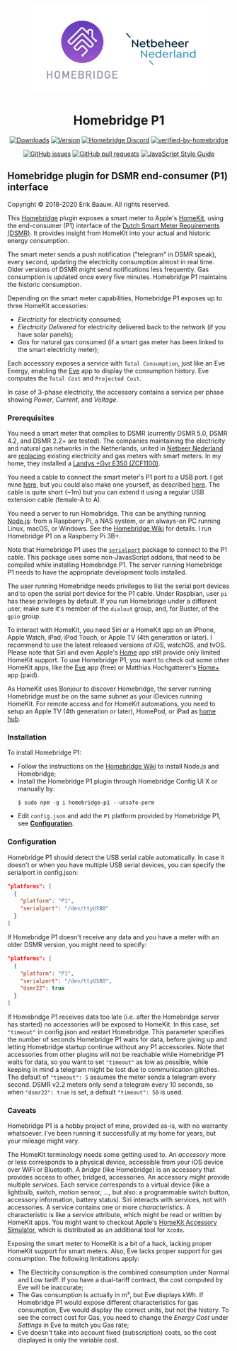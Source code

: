 <p align="center">
  <img src="homebridge-p1.png" height="200px">
</p>
<span align="center">

# Homebridge P1
[![Downloads](https://img.shields.io/npm/dt/homebridge-p1.svg)](https://www.npmjs.com/package/homebridge-p1)
[![Version](https://img.shields.io/npm/v/homebridge-p1.svg)](https://www.npmjs.com/package/homebridge-p1)
[![Homebridge Discord](https://img.shields.io/discord/432663330281226270?color=728ED5&logo=discord&label=discord)](https://discord.gg/8nfZrcV)
[![verified-by-homebridge](https://badgen.net/badge/homebridge/verified/purple)](https://github.com/homebridge/homebridge/wiki/Verified-Plugins)

[![GitHub issues](https://img.shields.io/github/issues/ebaauw/homebridge-p1)](https://github.com/ebaauw/homebridge-p1/issues)
[![GitHub pull requests](https://img.shields.io/github/issues-pr/ebaauw/homebridge-p1)](https://github.com/ebaauw/homebridge-p1/pulls)
[![JavaScript Style Guide](https://img.shields.io/badge/code_style-standard-brightgreen.svg)](https://standardjs.com)

</span>

## Homebridge plugin for DSMR end-consumer (P1) interface
Copyright © 2018-2020 Erik Baauw. All rights reserved.

This [Homebridge](https://github.com/homebridge/homebridge) plugin exposes a smart meter to Apple's [HomeKit](http://www.apple.com/ios/home/), using the end-consumer (P1) interface of the [Dutch Smart Meter Requirements (DSMR)](https://www.netbeheernederland.nl/_upload/Files/Slimme_meter_15_a727fce1f1.pdf).
It provides insight from HomeKit into your actual and historic energy consumption.

The smart meter sends a push notification ("telegram" in DSMR speak), every second, updating the electricity consumption almost in real time.
Older versions of DSMR might send notifications less frequently.
Gas consumption is updated once every five minutes.
Homebridge P1 maintains the historic consumption.

Depending on the smart meter capabilities, Homebridge P1 exposes up to three
HomeKit accessories:
- _Electricity_ for electricity consumed;
- _Electricity Delivered_ for electricity delivered back to the network (if you have solar panels);
- _Gas_ for natural gas consumed (if a smart gas meter has been linked to the smart electricity meter);

Each accessory exposes a service with `Total Consumption`, just like an Eve Energy, enabling the [Eve](https://www.evehome.com/en/eve-app) app to display the consumption history.
Eve computes the `Total Cost` and `Projected Cost`.

In case of 3-phase electricity, the accessory contains a service per phase showing _Power_, _Current_, and _Voltage_.

### Prerequisites
You need a smart meter that complies to DSMR (currently DSMR 5.0, DSMR 4.2, and DSMR 2.2+ are tested).
The companies maintaining the electricity and natural gas networks in the Netherlands, united in [Netbeer Nederland](https://www.netbeheernederland.nl) are [replacing](https://www.onsenergie.net/slimme-meter/) existing electricity and gas meters with smart meters.
In my home, they installed a [Landys +Gyr E350 (ZCF1100)](https://www.landisgyr.eu/product/landisgyr-e350-electricity-meter-new-generation/).

You need a cable to connect the smart meter's P1 port to a USB port.
I got mine [here](https://www.sossolutions.nl/slimme-meter-kabel), but you could also make one yourself, as described [here](http://gejanssen.com/howto/Slimme-meter-uitlezen/).
The cable is quite short (~1m) but you can extend it using a regular USB extension cable (female-A to A).

You need a server to run Homebridge.
This can be anything running [Node.js](https://nodejs.org): from a Raspberry Pi, a NAS system, or an always-on PC running Linux, macOS, or Windows.
See the [Homebridge Wiki](https://github.com/homebridge/homebridge/wiki) for details.
I run Homebridge P1 on a Raspberry Pi 3B+.

Note that Homebridge P1 uses the [`serialport`](https://github.com/serialport/node-serialport) package to connect to the P1 cable.
This package uses some non-JavasScript addons, that need to be compiled while installing Homebridge P1.
The server running Homebridge P1 needs to have the appropriate development tools installed.

The user running Homebridge needs privileges to list the serial port devices and to open the serial port device for the P1 cable.
Under Raspbian, user `pi` has these privileges by default.
If you run Homebridge under a different user, make sure it's member of the `dialout` group, and, for Buster, of the `gpio` group.

To interact with HomeKit, you need Siri or a HomeKit app on an iPhone, Apple Watch, iPad, iPod Touch, or Apple TV (4th generation or later).
I recommend to use the latest released versions of iOS, watchOS, and tvOS.  
Please note that Siri and even Apple's [Home](https://support.apple.com/en-us/HT204893) app still provide only limited HomeKit support.
To use Homebridge P1, you want to check out some other HomeKit apps, like the [Eve](https://www.evehome.com/en/eve-app) app (free) or Matthias Hochgatterer's [Home+](https://hochgatterer.me/home/) app (paid).  

As HomeKit uses Bonjour to discover Homebridge, the server running Homebridge must be on the same subnet as your iDevices running HomeKit.
For remote access and for HomeKit automations, you need to setup an Apple TV (4th generation or later), HomePod, or iPad as [home hub](https://support.apple.com/en-us/HT207057).

### Installation
To install Homebridge P1:
- Follow the instructions on the [Homebridge Wiki](https://github.com/homebridge/homebridge/wiki) to install Node.js and Homebridge;
- Install the Homebridge P1 plugin through Homebridge Config UI X or manually by:
  ```
  $ sudo npm -g i homebridge-p1 --unsafe-perm
  ```
- Edit `config.json` and add the `P1` platform provided by Homebridge P1, see [**Configuration**](#configuration).

### Configuration
Homebridge P1 should detect the USB serial cable automatically.
In case it doesn't or when you have multiple USB serial devices, you can specify the serialport in config.json:
```json
"platforms": [
  {
    "platform": "P1",
    "serialport": "/dev/ttyUSB0"
  }
]
```
If Homebridge P1 doesn't receive any data and you have a meter with an older DSMR version, you might need to specify:
```json
"platforms": [
  {
    "platform": "P1",
    "serialport": "/dev/ttyUSB0",
    "dsmr22": true
  }
]
```
If Homebridge P1 receives data too late (i.e. after the Homebridge server has started) no accessories will be exposed to HomeKit.
In this case, set `"timeout"` in config.json and restart Homebridge.
This parameter specifies the number of seconds Homebridge P1 waits for data, before giving up and letting Homebridge startup continue without any P1 accessories.
Note that accessories from other plugins will not be reachable while Homebridge P1 waits for data, so you want to set `"timeout"` as low as possible, while keeping in mind a telegram might be lost due to communication glitches.
The default of `"timeout": 5` assumes the meter sends a telegram every second.  DSMR v2.2 meters only send a telegram every 10 seconds, so when `"dsmr22": true` is set, a default `"timeout": 50` is used.

### Caveats
Homebridge P1 is a hobby project of mine, provided as-is, with no warranty whatsoever.  I've been running it successfully at my home for years, but your mileage might vary.

The HomeKit terminology needs some getting used to.
An _accessory_ more or less corresponds to a physical device, accessible from your iOS device over WiFi or Bluetooth.
A _bridge_ (like Homebridge) is an accessory that provides access to other, bridged, accessories.
An accessory might provide multiple _services_.
Each service corresponds to a virtual device (like a lightbulb, switch, motion sensor, ..., but also: a programmable switch button, accessory information, battery status).
Siri interacts with services, not with accessories.
A service contains one or more _characteristics_.
A characteristic is like a service attribute, which might be read or written by HomeKit apps.
You might want to checkout Apple's [HomeKit Accessory Simulator](https://developer.apple.com/documentation/homekit/testing_your_app_with_the_homekit_accessory_simulator), which is distributed as an additional tool for `Xcode`.

Exposing the smart meter to HomeKit is a bit of a hack, lacking proper HomeKit support for smart meters.  Also, Eve lacks proper support for gas consumption.  The following limitations apply:
- The Electricity consumption is the combined consumption under Normal and Low tariff.  If you have a dual-tariff contract, the cost computed by Eve will be inaccurate;
- The Gas consumption is actually in m³, but Eve displays kWh.  If Homebridge P1 would expose different characteristics for gas consumption, Eve would display the correct units, but not the history.  To see the correct cost for Gas, you need to change the _Energy Cost_ under _Settings_ in Eve to match you Gas rate;
- Eve doesn't take into account fixed (subscription) costs, so the cost displayed is only the variable cost.
